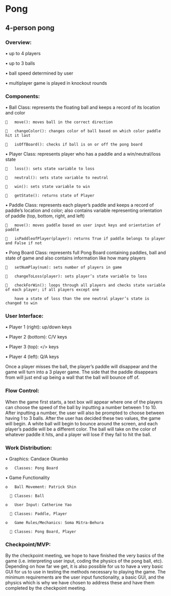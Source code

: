 # Pong
## 4-person pong

### Overview:
•	up to 4 players

•	up to 3 balls

•	ball speed determined by user

•	multiplayer game is played in knockout rounds

### Components:
•	Ball Class: represents the floating ball and keeps a record of its location and color

    	move(): moves ball in the correct direction
  
    	changeColor(): changes color of ball based on which color paddle hit it last
  
    	isOffBoard(): checks if ball is on or off the pong board
  
•	Player Class: represents player who has a paddle and a win/neutral/loss state

    	loss(): sets state variable to loss
  
    	neutral(): sets state variable to neutral
  
    	win(): sets state variable to win
  
    	getState(): returns state of Player
  
•	Paddle Class: represents each player’s paddle and keeps a record of paddle’s location and color; also contains variable representing orientation of paddle (top, bottom, right, and left) 

    	move(): moves paddle based on user input keys and orientation of paddle
  
    	isPaddleofPlayer(player): returns True if paddle belongs to player and False if not
  
•	Pong Board Class: represents full Pong Board containing paddles, ball and state of game and also contains information like how many   players

    	setNumPlay(num): sets number of players in game
  
    	changeToLoss(player): sets player’s state variable to loss
  
    	checkForWin(): loops through all players and checks state variable of each player; if all players except one 
    
        have a state of loss than the one neutral player’s state is changed to win 

### User Interface:
•	Player 1 (right): up/down keys

•	Player 2 (bottom): C/V keys

•	Player 3 (top): </> keys

•	Player 4 (left): Q/A keys

Once a player misses the ball, the player’s paddle will disappear and the game will turn into a 3 player game. The side that the paddle disappears from will just end up being a wall that the ball will bounce off of. 

### Flow Control:
When the game first starts, a text box will appear where one of the players can choose the speed of the ball by inputting a number between 1 to 10. After inputting a number, the user will also be prompted to choose between having 1 to 3 balls. After the user has decided these two values, the game will begin. A white ball will begin to bounce around the screen, and each player’s paddle will be a different color. The ball will take on the color of whatever paddle it hits, and a player will lose if they fail to hit the ball. 

### Work Distribution:
•	Graphics: Candace Okumko

    o	Classes: Pong Board
  
•	Game Functionality

    o	Ball Movement: Patrick Shin
  
      	Classes: Ball
    
    o	User Input: Catherine Yao
  
      	Classes: Paddle, Player
    
    o	Game Rules/Mechanics: Soma Mitra-Behura
  
      	Classes: Pong Board, Player

### Checkpoint/MVP:
By the checkpoint meeting, we hope to have finished the very basics of the game (i.e. interpreting user input, coding the physics of the pong ball, etc). Depending on how far we get, it is also possible for us to have a very basic GUI for us to use in testing the methods necessary to playing the game. The minimum requirements are the user input functionality, a basic GUI, and the physics which is why we have chosen to address these and have them completed by the checkpoint meeting.

